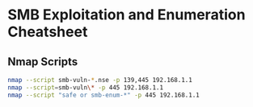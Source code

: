 # SMB Exploitation and Enumeration Cheatsheet

## Nmap Scripts

```bash
nmap --script smb-vuln-*.nse -p 139,445 192.168.1.1
nmap --script=smb-vuln\* -p 445 192.168.1.1
nmap --script "safe or smb-enum-*" -p 445 192.168.1.1
